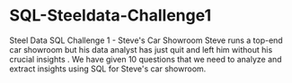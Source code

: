 # SQL-Steeldata-Challenge1
Steel Data SQL Challenge 1 - Steve's Car Showroom  Steve runs a top-end car showroom but his data analyst has just quit and left him without his crucial insights .  We have given 10 questions that we need to analyze and extract insights using SQL for Steve's car showroom.  
